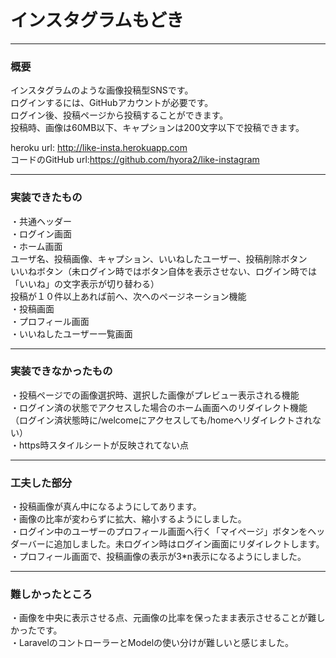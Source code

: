 # インスタグラムもどき

---------

### 概要  

インスタグラムのような画像投稿型SNSです。  
ログインするには、GitHubアカウントが必要です。  
ログイン後、投稿ページから投稿することができます。  
投稿時、画像は60MB以下、キャプションは200文字以下で投稿できます。  

heroku url: http://like-insta.herokuapp.com  
コードのGitHub url:https://github.com/hyora2/like-instagram  

----------

### 実装できたもの

・共通ヘッダー  
・ログイン画面  
・ホーム画面  
  ユーザ名、投稿画像、キャプション、いいねしたユーザー、投稿削除ボタン  
  いいねボタン（未ログイン時ではボタン自体を表示させない、ログイン時では「いいね」の文字表示が切り替わる）  
  投稿が１０件以上あれば前へ、次へのページネーション機能  
・投稿画面  
・プロフィール画面  
・いいねしたユーザー一覧画面  

---------

### 実装できなかったもの

・投稿ページでの画像選択時、選択した画像がプレビュー表示される機能  
・ログイン済の状態でアクセスした場合のホーム画面へのリダイレクト機能  
  （ログイン済状態時に/welcomeにアクセスしても/homeへリダイレクトされない）  
・https時スタイルシートが反映されてない点  

----------

### 工夫した部分

・投稿画像が真ん中になるようにしてあります。  
・画像の比率が変わらずに拡大、縮小するようにしました。  
・ログイン中のユーザーのプロフィール画面へ行く「マイページ」ボタンをヘッダーバーに追加しました。未ログイン時はログイン画面にリダイレクトします。  
・プロフィール画面で、投稿画像の表示が3*n表示になるようにしました。  

----------

### 難しかったところ

・画像を中央に表示させる点、元画像の比率を保ったまま表示させることが難しかったです。  
・LaravelのコントローラーとModelの使い分けが難しいと感じました。  
